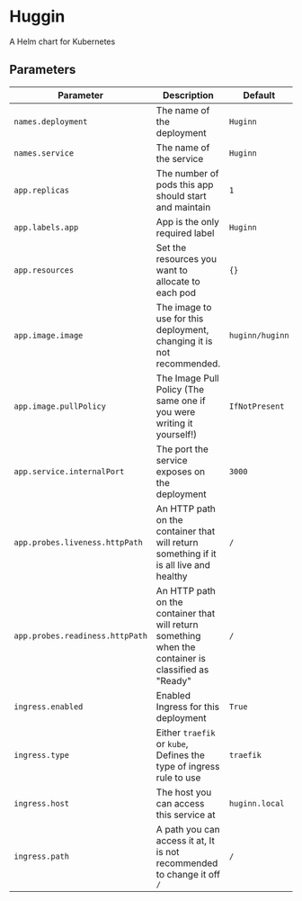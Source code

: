 # Huggin

A Helm chart for Kubernetes

## Parameters

**Parameter** | **Description** | **Default**
--- | --- | ---
`names.deployment` |  The name of the deployment | `Huginn`
`names.service` |  The name of the service | `Huginn`
`app.replicas` |  The number of pods this app should start and maintain | `1`
`app.labels.app` |  App is the only required label | `Huginn`
`app.resources` |  Set the resources you want to allocate to each pod | `{}`
`app.image.image` |  The image to use for this deployment, changing it is not recommended. | `huginn/huginn`
`app.image.pullPolicy` |  The Image Pull Policy (The same one if you were writing it yourself!) | `IfNotPresent`
`app.service.internalPort` |  The port the service exposes on the deployment | `3000`
`app.probes.liveness.httpPath` |  An HTTP path on the container that will return something if it is all live and healthy | `/`
`app.probes.readiness.httpPath` |  An HTTP path on the container that will return something when the container is classified as &quot;Ready&quot; | `/`
`ingress.enabled` |  Enabled Ingress for this deployment | `True`
`ingress.type` |  Either `traefik` or `kube`, Defines the type of ingress rule to use | `traefik`
`ingress.host` |  The host you can access this service at | `huginn.local`
`ingress.path` |  A path you can access it at, It is not recommended to change it off `/` | `/`